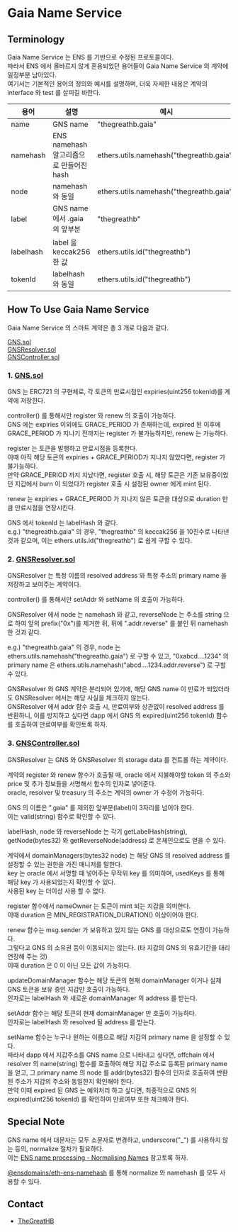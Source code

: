 # Gaia Name Service

## Terminology

Gaia Name Service 는 ENS 를 기반으로 수정된 프로토콜이다.  
따라서 ENS 에서 올바르지 않게 혼용되었던 용어들이 Gaia Name Service 의 계약에 일정부분 남아있다.  
여기서는 기본적인 용어의 정의와 예시를 설명하며, 더욱 자세한 내용은 계약의 interface 와 test 를 살피길 바란다.

| 용어      | 설명                                    | 예시                                     |
| --------- | --------------------------------------- | ---------------------------------------- |
| name      | GNS name                                | "thegreathb.gaia"                        |
| namehash  | ENS namehash 알고리즘으로 만들어진 hash | ethers.utils.namehash("thegreathb.gaia") |
| node      | namehash 와 동일                        | ethers.utils.namehash("thegreathb.gaia") |
| label     | GNS name 에서 .gaia 의 앞부분           | "thegreathb"                             |
| labelhash | label 을 keccak256 한 값                | ethers.utils.id("thegreathb")            |
| tokenId   | labelhash 와 동일                       | ethers.utils.id("thegreathb")            |

## How To Use Gaia Name Service

Gaia Name Service 의 스마트 계약은 총 3 개로 다음과 같다.

[GNS.sol](/contracts/GNS.sol)  
[GNSResolver.sol](/contracts/GNSResolver.sol)  
[GNSController.sol](/contracts/GNSController.sol)

### 1. [GNS.sol](/contracts/GNS.sol)

GNS 는 ERC721 의 구현체로, 각 토큰의 만료시점인 expiries(uint256 tokenId)를 계약에 저장한다.

controller() 를 통해서만 register 와 renew 의 호출이 가능하다.  
GNS 에는 expiries 이외에도 GRACE_PERIOD 가 존재하는데, expired 된 이후에 GRACE_PERIOD 가 지나기 전까지는 register 가 불가능하지만, renew 는 가능하다.

register 는 토큰을 발행하고 만료시점을 등록한다.  
이때 아직 해당 토큰의 expiries + GRACE_PERIOD가 지나지 않았다면, register 가 불가능하다.  
만약 GRACE_PERIOD 까지 지났다면, register 호출 시, 해당 토큰은 기존 보유중이었던 지갑에서 burn 이 되었다가 register 호출 시 설정된 owner 에게 mint 된다.

renew 는 expiries + GRACE_PERIOD 가 지나지 않은 토큰을 대상으로 duration 만큼 만료시점을 연장시킨다.

GNS 에서 tokenId 는 labelHash 와 같다.  
e.g.) "thegreathb.gaia" 의 경우, "thegreathb" 의 keccak256 을 10진수로 나타낸 것과 같으며, 이는 ethers.utils.id("thegreathb") 로 쉽게 구할 수 있다.  

### 2. [GNSResolver.sol](/contracts/GNSResolver.sol)

GNSResolver 는 특정 이름의 resolved address 와 특정 주소의 primary name 을 저장하고 보여주는 계약이다.

controller() 를 통해서만 setAddr 와 setName 의 호출이 가능하다.

GNSResolver 에서 node 는 namehash 와 같고, reverseNode 는 주소를 string 으로 하여 앞의 prefix("0x")를 제거한 뒤, 뒤에 ".addr.reverse" 를 붙인 뒤 namehash 한 것과 같다.

e.g.) "thegreathb.gaia" 의 경우, node 는 ethers.utils.namehash("thegreathb.gaia") 로 구할 수 있고, "0xabcd....1234" 의 primary name 은 ethers.utils.namehash("abcd....1234.addr.reverse") 로 구할 수 있다.  

GNSResolver 와 GNS 계약은 분리되어 있기에, 해당 GNS name 이 만료가 되었더라도 GNSResolver 에서는 해당 사실을 체크하지 않는다.  
GNSResolver 에서 addr 함수 호출 시, 만료여부와 상관없이 resolved address 를 반환하니, 이를 방지하고 싶다면 dapp 에서 GNS 의 expired(uint256 tokenId) 함수를 호출하여 만료여부를 확인토록 하자.  

### 3. [GNSController.sol](/contracts/GNSController.sol)

GNSResolver 는 GNS 와 GNSResolver 의 storage data 를 컨트롤 하는 계약이다.

계약의 register 와 renew 함수가 호출될 때, oracle 에서 지불해야할 token 의 주소와 price 및 추가 정보들을 서명해서 함수의 인자로 넣어준다.  
oracle, resolver 및 treasury 의 주소는 계약의 owner 가 수정이 가능하다.

GNS 의 이름은 ".gaia" 를 제외한 앞부분(label)이 3자리를 넘어야 한다.  
이는 valid(string) 함수로 확인할 수 있다.

labelHash, node 와 reverseNode 는 각기 getLabelHash(string), getNode(bytes32) 와 getReverseNode(address) 로 온체인으로도 얻을 수 있다.

계약에서 domainManagers(bytes32 node) 는 해당 GNS 의 resolved address 를 설정할 수 있는 권한을 가진 매니저를 말한다.  
key 는 oracle 에서 서명할 때 넣어주는 무작위 key 를 의미하며, usedKeys 를 통해 해당 key 가 사용되었는지 확인할 수 있다.  
사용된 key 는 더이상 사용 할 수 없다.

register 함수에서 nameOwner 는 토큰이 mint 되는 지갑을 의미한다.  
이때 duration 은 MIN_REGISTRATION_DURATION() 이상이어야 한다.

renew 함수는 msg.sender 가 보유하고 있지 않는 GNS 를 대상으로도 연장이 가능하다.  
그렇다고 GNS 의 소유권 등이 이동되지는 않는다. (타 지갑의 GNS 의 유효기간을 대리 연장해 주는 것)  
이때 duration 은 0 이 아닌 모든 값이 가능하다.

updateDomainManager 함수는 해당 토큰의 현재 domainManager 이거나 실제 GNS 토큰을 보유 중인 지갑만 호출이 가능하다.  
인자로는 labelHash 와 새로운 domainManager 의 address 를 받는다.

setAddr 함수는 해당 토큰의 현재 domainManager 만 호출이 가능하다.  
인자로는 labelHash 와 resolved 될 address 를 받는다.

setName 함수는 누구나 원하는 이름으로 해당 지갑의 primary name 을 설정할 수 있다.  
따라서 dapp 에서 지갑주소를 GNS name 으로 나타내고 싶다면, offchain 에서 resolver 의 name(string) 함수를 호출하여 해당 지갑 주소로 등록된 primary name 을 얻고, 그 primary name 의 node 를 addr(bytes32) 함수의 인자로 호출하여 반환된 주소가 지갑의 주소와 동일한지 확인해야 한다.  
만약 이때 expired 된 GNS 는 예외처리 하고 싶다면, 최종적으로 GNS 의 expired(uint256 tokenId) 를 확인하여 만료여부 또한 체크해야 한다.  


## Special Note

GNS name 에서 대문자는 모두 소문자로 변경하고, underscore("_") 를 사용하지 않는 등의, normalize 절차가 필요하다.  
이는 [ENS name processing - Normalising Names](https://docs.ens.domains/contract-api-reference/name-processing#normalising-names) 참고토록 하자.  

[@ensdomains/eth-ens-namehash](https://www.npmjs.com/package/@ensdomains/eth-ens-namehash) 를 통해 normalize 와 namehash 를 모두 사용할 수 있다.

## Contact

- [TheGreatHB](https://twitter.com/TheGreatHB_/)
